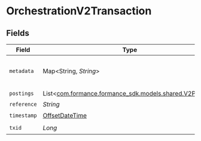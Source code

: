 # OrchestrationV2Transaction


## Fields

| Field                                                                                       | Type                                                                                        | Required                                                                                    | Description                                                                                 | Example                                                                                     |
| ------------------------------------------------------------------------------------------- | ------------------------------------------------------------------------------------------- | ------------------------------------------------------------------------------------------- | ------------------------------------------------------------------------------------------- | ------------------------------------------------------------------------------------------- |
| `metadata`                                                                                  | Map<String, *String*>                                                                       | :heavy_check_mark:                                                                          | N/A                                                                                         | {<br/>"admin": "true"<br/>}                                                                 |
| `postings`                                                                                  | List<[com.formance.formance_sdk.models.shared.V2Posting](../../models/shared/V2Posting.md)> | :heavy_check_mark:                                                                          | N/A                                                                                         |                                                                                             |
| `reference`                                                                                 | *String*                                                                                    | :heavy_minus_sign:                                                                          | N/A                                                                                         | ref:001                                                                                     |
| `timestamp`                                                                                 | [OffsetDateTime](https://docs.oracle.com/javase/8/docs/api/java/time/OffsetDateTime.html)   | :heavy_check_mark:                                                                          | N/A                                                                                         |                                                                                             |
| `txid`                                                                                      | *Long*                                                                                      | :heavy_check_mark:                                                                          | N/A                                                                                         |                                                                                             |